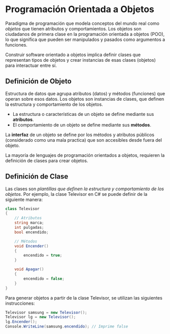 # Programación Orientada a Objetos
Paradigma de programación que modela conceptos del mundo real como _objetos_ que tienen atributos y comportamientos. Los objetos son ciudadanos de primera clase en la programación orientada a objetos (POO), lo que significa que pueden ser manipulados y pasados como argumentos a funciones.

Construir software orientado a objetos implica definir clases que representan tipos de objetos y crear instancias de esas clases (objetos) para interactuar entre sí.

## Definición de Objeto
Estructura de datos que agrupa atributos (datos) y métodos (funciones) que operan sobre esos datos. Los objetos son instancias de clases, que definen la estructura y comportamiento de los objetos.
- La estructura o características de un objeto se define mediante sus **atributos**.
- El comportamiento de un objeto se define mediante sus **métodos**.

La **interfaz** de un objeto se define por los métodos y atributos públicos (considerado como una mala practica) que son accesibles desde fuera del objeto.

La mayoría de lenguajes de programación orientados a objetos, requieren la definición de clases para crear objetos. 

## Definición de Clase
Las clases son _plantillas que definen la estructura y comportamiento de los objetos_. Por ejemplo, la clase Televisor en C# se puede definir de la siguiente manera:

```csharp
class Televisor
{
    // Atributos
    string marca;
    int pulgadas;
    bool encendido;

    // Métodos
    void Encender()
    {
        encendido = true;
    }

    void Apagar()
    {
        encendido = false;
    }
}
```
Para generar objetos a partir de la clase Televisor, se utilizan las siguientes instrucciones:

```csharp
Televisor samsung = new Televisor();
Televisor lg = new Televisor();
lg.Encender();
Console.WriteLine(samsung.encendido); // Imprime false
```